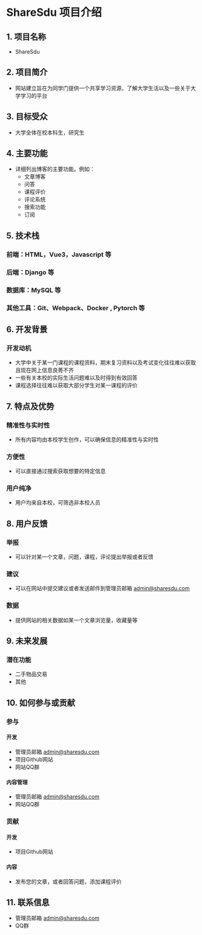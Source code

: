 # ShareSdu 项目介绍  
## 1. 项目名称
- ShareSdu

## 2. 项目简介
- 网站建立旨在为同学门提供一个共享学习资源，了解大学生活以及一些关于大学学习的平台  

## 3. 目标受众
- 大学全体在校本科生，研究生  

## 4. 主要功能
- 详细列出博客的主要功能。例如：
  - 文章博客
  - 问答
  - 课程评价  
  - 评论系统  
  - 搜索功能  
  - 订阅  

## 5. 技术栈
### 前端：HTML，Vue3，Javascript 等
### 后端：Django 等
### 数据库：MySQL 等

### 其他工具：Git、Webpack、Docker , Pytorch 等

## 6. 开发背景
### 开发动机   
- 大学中关于某一门课程的课程资料，期末复习资料以及考试变化往往难以获取且现在网上信息良莠不齐  
- 一些有关本校的实际生活问题难以及时得到有效回答  
- 课程选择往往难以获取大部分学生对某一课程的评价  

## 7. 特点及优势
### 精准性与实时性  
- 所有内容均由本校学生创作，可以确保信息的精准性与实时性  
### 方便性  
- 可以直接通过搜索获取想要的特定信息  
### 用户纯净  
- 用户均来自本校，可筛选非本校人员  

## 8. 用户反馈
### 举报
- 可以针对某一个文章，问题，课程，评论提出举报或者反馈  
### 建议  
- 可以在网站中提交建议或者发送邮件到管理员邮箱 admin@sharesdu.com 
### 数据  
- 提供网站的相关数据如某一个文章浏览量，收藏量等  
## 9. 未来发展
### 潜在功能  
- 二手物品交易  
- 其他

## 10. 如何参与或贡献
### 参与
#### 开发  
- 管理员邮箱 admin@sharesdu.com 
- 项目Github网站
- 网站QQ群
#### 内容管理   
- 管理员邮箱 admin@sharesdu.com 
- 网站QQ群
### 贡献   
#### 开发  
- 项目Github网站
#### 内容  
- 发布您的文章，或者回答问题，添加课程评价

## 11. 联系信息
- 管理员邮箱  admin@sharesdu.com  
- QQ群 
